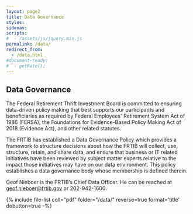 ```yaml
---
layout: page2
title: Data Governance
styles:
sidenav:
scripts:
#  - /assets/js/jquery.min.js
permalink: /data/
redirect_from:
  - /data.html
#document-ready:
#  - getRate();
---
```


## Data Governance

The Federal Retirement Thrift Investment Board is committed to ensuring data-driven policy making that best supports our participants and beneficiaries as required by Federal Employees' Retirement System Act of 1986 (FERSA), the Foundations for Evidence-Based Policy Making Act of 2018 (Evidence Act), and other related statutes.

The FRTIB has established a Data Governance Policy which provides a framework to structure decisions about how the FRTIB will collect, use, structure, retain, and share data, and ensure that business or IT related initiatives have been reviewed by subject matter experts relative to the impact those initiatives may have on our data environment. This policy establishes a data governance body whose membership is defined therein.

Geof Nieboer is the FRTIB’s Chief Data Officer. He can be reached at <geof.nieboer@frtib.gov> or 202-942-1600.

{% include file-list coll="pdf" folder="/data/" reverse=true format='title' dobutton=true -%}

<!-- CONTENT END -->
